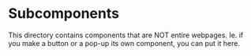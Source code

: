 # Subcomponents

This directory contains components that are NOT entire webpages. Ie. if you make a button or a pop-up its own component, you can put it here.